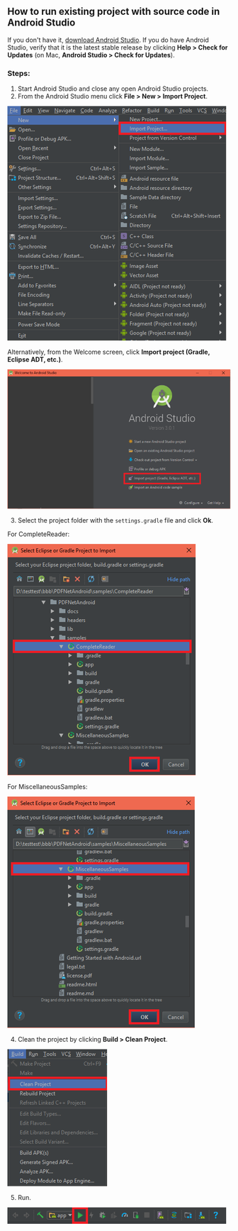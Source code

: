 ## How to run existing project with source code in Android Studio

If you don't have it, [download Android Studio](https://developer.android.com/studio/index.html). If you do have Android Studio, verify that it is the latest stable release by clicking **Help > Check for Updates** (on Mac, **Android Studio > Check for Updates**).

### Steps:

1. Start Android Studio and close any open Android Studio projects.
2. From the Android Studio menu click **File > New > Import Project**.

<img alt='android_studio image' src='img/android_studio.png' />

Alternatively, from the Welcome screen, click **Import project (Gradle, Eclipse ADT, etc.)**.

<img alt='android_studio_welcome image' src='img/android_studio_welcome.png' />

3. Select the project folder with the `settings.gradle` file and click **Ok**.

For CompleteReader:

<img alt='android_studio_import_1 image' src='img/android_studio_import_1.png' />

For MiscellaneousSamples:

<img alt='android_studio_import_2 image' src='img/android_studio_import_2.png' />

4. Clean the project by clicking **Build > Clean Project**.

<img alt='android_studio_clean image' src='img/android_studio_clean.png' />

5. Run.

<img alt='android_studio_play image' src='img/android_studio_play.png' />

